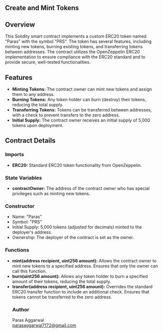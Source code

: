 
## Create and Mint Tokens
<h2>Overview</h2>
    <p>This Solidity smart contract implements a custom ERC20 token named "Paras" with the symbol "PRS". The token has several features, including minting new tokens, burning existing tokens, and transferring tokens between addresses. The contract utilizes the OpenZeppelin ERC20 implementation to ensure compliance with the ERC20 standard and to provide secure, well-tested functionalities.</p>
    <h2>Features</h2>
    <ul>
        <li><strong>Minting Tokens:</strong> The contract owner can mint new tokens and assign them to any address.</li>
        <li><strong>Burning Tokens:</strong> Any token holder can burn (destroy) their tokens, reducing the total supply.</li>
        <li><strong>Transferring Tokens:</strong> Tokens can be transferred between addresses, with a check to prevent transfers to the zero address.</li>
        <li><strong>Initial Supply:</strong> The contract owner receives an initial supply of 5,000 tokens upon deployment.</li>
    </ul>
    <h2>Contract Details</h2>
    <h3>Imports</h3>
    <ul>
        <li><strong>ERC20:</strong> Standard ERC20 token functionality from OpenZeppelin.</li>
    </ul>
    <h3>State Variables</h3>
    <ul>
        <li><strong>contractOwner:</strong> The address of the contract owner who has special privileges such as minting new tokens.</li>
    </ul>
    <h3>Constructor</h3>
    <ul>
        <li>Name: "Paras"</li>
        <li>Symbol: "PRS"</li>
        <li>Initial Supply: 5,000 tokens (adjusted for decimals) minted to the deployer's address.</li>
        <li>Ownership: The deployer of the contract is set as the owner.</li>
    </ul>
    <h3>Functions</h3>
    <ul>
        <li><strong>mint(address recipient, uint256 amount):</strong> Allows the contract owner to mint new tokens to a specified address. Ensures that only the owner can call this function.</li>
        <li><strong>burn(uint256 amount):</strong> Allows any token holder to burn a specified amount of their tokens, reducing the total supply.</li>
        <li><strong>transfer(address recipient, uint256 amount):</strong> Overrides the standard ERC20 transfer function to include an additional check. Ensures that tokens cannot be transferred to the zero address.</li>

### Author

  Paras Aggarwal
  <br>parasaggarwal7172@gmail.com</br>
